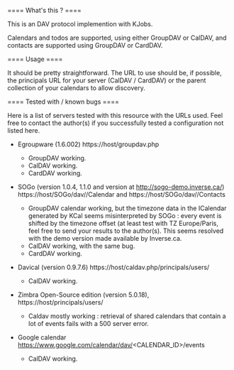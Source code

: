 ==== What's this ? ====

This is an DAV protocol implemention with KJobs.

Calendars and todos are supported, using either GroupDAV
or CalDAV, and contacts are supported using GroupDAV or
CardDAV.


==== Usage ====

It should be pretty straightforward. The URL to use should be, if possible,
the principals URL for your server (CalDAV / CardDAV) or the parent
collection of your calendars to allow discovery.


==== Tested with / known bugs ====

Here is a list of servers tested with this resource with the URLs used.
Feel free to contact the author(s) if you successfully tested a configuration
not listed here.

* Egroupware (1.6.002)
  https://host/groupdav.php
  - GroupDAV working.
  - CalDAV working.
  - CardDAV working.

* SOGo (version 1.0.4, 1.1.0 and version at http://sogo-demo.inverse.ca/)
  https://host/SOGo/dav/<USER>/Calendar and https://host/SOGo/dav/<USER>/Contacts
  - GroupDAV calendar working, but the timezone data in the ICalendar
    generated by KCal seems misinterpreted by SOGo : every event is
    shifted by the timezone offset (at least test with TZ Europe/Paris,
    feel free to send your results to the author(s). This seems resolved
    with the demo version made available by Inverse.ca.
  - CalDAV working, with the same bug.
  - CardDAV working.

* Davical (version 0.9.7.6)
  https://host/caldav.php/principals/users/<USER>
  - CalDAV working.

* Zimbra Open-Source edition (version 5.0.18),
  https://host/principals/users/<USER>
  - Caldav mostly working : retrieval of shared calendars that contain a lot
    of events fails with a 500 server error.

* Google calendar
  https://www.google.com/calendar/dav/<CALENDAR_ID>/events
  - CalDAV working.
